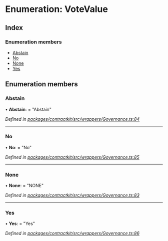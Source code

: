 # Enumeration: VoteValue

## Index

### Enumeration members

* [Abstain](_wrappers_governance_.votevalue.md#abstain)
* [No](_wrappers_governance_.votevalue.md#no)
* [None](_wrappers_governance_.votevalue.md#none)
* [Yes](_wrappers_governance_.votevalue.md#yes)

## Enumeration members

###  Abstain

• **Abstain**: = "Abstain"

*Defined in [packages/contractkit/src/wrappers/Governance.ts:84](https://github.com/celo-org/celo-monorepo/blob/master/packages/contractkit/src/wrappers/Governance.ts#L84)*

___

###  No

• **No**: = "No"

*Defined in [packages/contractkit/src/wrappers/Governance.ts:85](https://github.com/celo-org/celo-monorepo/blob/master/packages/contractkit/src/wrappers/Governance.ts#L85)*

___

###  None

• **None**: = "NONE"

*Defined in [packages/contractkit/src/wrappers/Governance.ts:83](https://github.com/celo-org/celo-monorepo/blob/master/packages/contractkit/src/wrappers/Governance.ts#L83)*

___

###  Yes

• **Yes**: = "Yes"

*Defined in [packages/contractkit/src/wrappers/Governance.ts:86](https://github.com/celo-org/celo-monorepo/blob/master/packages/contractkit/src/wrappers/Governance.ts#L86)*
